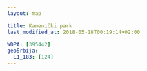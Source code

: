 ```yaml
---
layout: map

title: Kamenički park
last_modified_at: 2018-05-18T00:19:14+02:00

WDPA: [395442]
geoSrbija:
  L1_183: [124]
---
```

